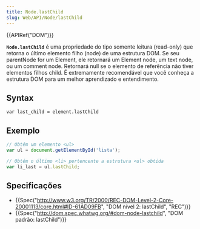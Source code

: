 ```yaml
---
title: Node.lastChild
slug: Web/API/Node/lastChild
---
```

{{APIRef("DOM")}}

**`Node.lastChild`** é uma propriedade do tipo somente leitura (read-only) que retorna o último elemento filho (node) de uma estrutura DOM. Se seu parentNode for um Element, ele retornará um Element node, um text node, ou um comment node. Retornará null se o elemento de referência não tiver elementos filhos child. É extremamente recomendável que você conheça a estrutura DOM para um melhor aprendizado e entendimento.

## Syntax

```
var last_child = element.lastChild
```

## Exemplo

```js
// Obtém um elemento <ul>
var ul = document.getElementById('lista');

// Obtém o último <li> pertencente a estrutura <ul> obtida
var li_last = ul.lastChild;
```

## Specificações

- {{Spec("http://www.w3.org/TR/2000/REC-DOM-Level-2-Core-20001113/core.html#ID-61AD09FB", "DOM nível 2: lastChild", "REC")}}
- {{Spec("http://dom.spec.whatwg.org/#dom-node-lastchild", "DOM padrão: lastChild")}}
